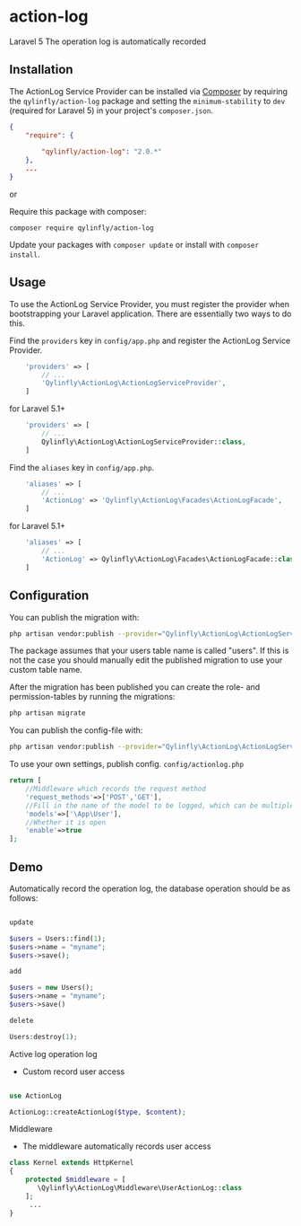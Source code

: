 # action-log
Laravel 5 The operation log is automatically recorded


## Installation

The ActionLog Service Provider can be installed via [Composer](http://getcomposer.org) by requiring the
`qylinfly/action-log` package and setting the `minimum-stability` to `dev` (required for Laravel 5) in your
project's `composer.json`.

```json
{
    "require": {
       
        "qylinfly/action-log": "2.0.*"
    },
    ...
}
```

or

Require this package with composer:
```
composer require qylinfly/action-log 
```

Update your packages with ```composer update``` or install with ```composer install```.



## Usage

To use the ActionLog Service Provider, you must register the provider when bootstrapping your Laravel application. There are
essentially two ways to do this.

Find the `providers` key in `config/app.php` and register the ActionLog Service Provider.

```php
    'providers' => [
        // ...
        'Qylinfly\ActionLog\ActionLogServiceProvider',
    ]
```
for Laravel 5.1+
```php
    'providers' => [
        // ...
        Qylinfly\ActionLog\ActionLogServiceProvider::class,
    ]
```

Find the `aliases` key in `config/app.php`.

```php
    'aliases' => [
        // ...
        'ActionLog' => 'Qylinfly\ActionLog\Facades\ActionLogFacade',
    ]
```
for Laravel 5.1+
```php
    'aliases' => [
        // ...
        'ActionLog' => Qylinfly\ActionLog\Facades\ActionLogFacade::class,
    ]
```



## Configuration

You can publish the migration with:
```bash
php artisan vendor:publish --provider="Qylinfly\ActionLog\ActionLogServiceProvider" --tag="migrations"
```

The package assumes that your users table name is called "users". If this is not the case
you should manually edit the published migration to use your custom table name.

After the migration has been published you can create the role- and permission-tables by
running the migrations:

```bash
php artisan migrate
```

You can publish the config-file with:
```bash
php artisan vendor:publish --provider="Qylinfly\ActionLog\ActionLogServiceProvider" --tag="config"
```
To use your own settings, publish config.
`config/actionlog.php`
```php
return [
    //Middleware which records the request method
    'request_methods'=>['POST','GET'],
    //Fill in the name of the model to be logged, which can be multiple
    'models'=>['\App\User'],
    //Whether it is open
    'enable'=>true
];
```


## Demo
Automatically record the operation log, the database operation should be as follows:
```php

update

$users = Users::find(1);
$users->name = "myname";
$users->save();

add

$users = new Users();
$users->name = "myname";
$users->save()

delete

Users:destroy(1);

```

Active log operation log
- Custom record user access
```php

use ActionLog

ActionLog::createActionLog($type, $content);

```

Middleware
- The middleware automatically records user access
```php
class Kernel extends HttpKernel
{
    protected $middleware = [
       \Qylinfly\ActionLog\Middleware\UserActionLog::class
    ];
     ...
}
```
